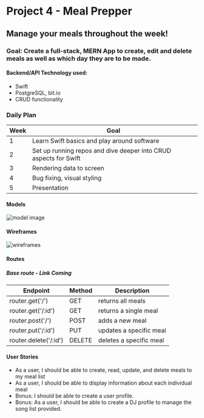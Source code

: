 # Project 4 - Meal Prepper

## Manage your meals throughout the week! 
 
 ### Goal: Create a full-stack, MERN App to create, edit and delete meals as well as which day they are to be made.

 #### Backend/API Technology used:
 - Swift
 - PostgreSQL, bit.io
 - CRUD functionality


 ### Daily Plan

| Week | Goal |
|-----|------|
| 1 | Learn Swift basics and play around software |
| 2 | Set up running repos and dive deeper into CRUD aspects for Swift |
| 3 | Rendering data to screen |
| 4 | Bug fixing, visual styling |
| 5 | Presentation |

#### Models
![model image](https://i.imgur.com/W1IOFam.png)

#### Wireframes

![wireframes](https://i.imgur.com/0FaQsVb.jpg)

#### Routes
##### Base route - Link Coming
| Endpoint | Method | Description |
|----------|--------|-------------|
| router.get('/') | GET | returns all meals |
| router.get('/:id') | GET | returns a single meal|
| router.post('/')| POST | adds a new meal|
| router.put('/:id')| PUT | updates a specific meal |
| router.delete('/:id') | DELETE | deletes a specific meal |


 #### User Stories
 - As a user, I should be able to create, read, update, and delete meals to my meal list
 - As a user, I should be able to display information about each individual meal
 - Bonus: I should be able to create a user profile.
 - Bonus: As a user, I should be able to create a DJ profile to manage the song list provided.
 
